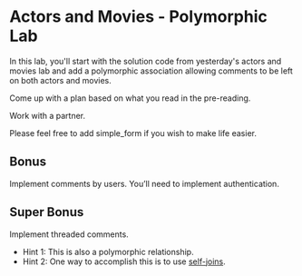 # Actors and Movies - Polymorphic Lab

In this lab, you'll start with the solution code from yesterday's actors
and movies lab and add a polymorphic association allowing comments to be
left on both actors and movies.

Come up with a plan based on what you read in the pre-reading.

Work with a partner.

Please feel free to add simple_form if you wish to make life easier.

## Bonus

Implement comments by users. You’ll need to implement authentication.

## Super Bonus

Implement threaded comments. 

* Hint 1: This is also a polymorphic relationship.
* Hint 2: One way to accomplish this is to use [self-joins](http://guides.rubyonrails.org/association_basics.html#self-joins).
